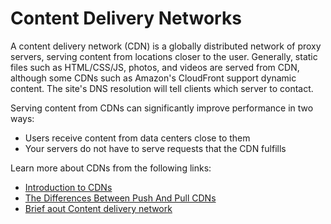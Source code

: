 # Content Delivery Networks

A content delivery network (CDN) is a globally distributed network of proxy servers, serving content from locations closer to the user. Generally, static files such as HTML/CSS/JS, photos, and videos are served from CDN, although some CDNs such as Amazon's CloudFront support dynamic content. The site's DNS resolution will tell clients which server to contact.

Serving content from CDNs can significantly improve performance in two ways:

- Users receive content from data centers close to them
- Your servers do not have to serve requests that the CDN fulfills

Learn more about CDNs from the following links:

- [Introduction to CDNs](https://github.com/donnemartin/system-design-primer#content-delivery-network)
- [The Differences Between Push And Pull CDNs](http://www.travelblogadvice.com/technical/the-differences-between-push-and-pull-cdns/)
- [Brief aout Content delivery network](https://en.wikipedia.org/wiki/Content_delivery_network)
